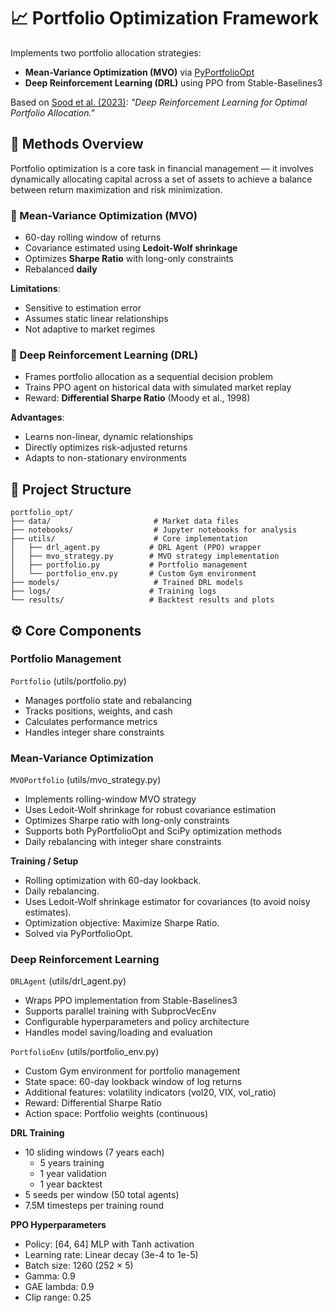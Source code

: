 # 📈 Portfolio Optimization Framework

Implements two portfolio allocation strategies:

- **Mean-Variance Optimization (MVO)** via [PyPortfolioOpt](https://github.com/robertmartin8/PyPortfolioOpt)
- **Deep Reinforcement Learning (DRL)** using PPO from Stable-Baselines3

Based on [Sood et al. (2023)](https://icaps23.icaps-conference.org/papers/finplan/FinPlan23_paper_4.pdf): *"Deep Reinforcement Learning for Optimal Portfolio Allocation."*

## 🧠 Methods Overview

Portfolio optimization is a core task in financial management — it involves dynamically allocating capital across a set of assets to achieve a balance between return maximization and risk minimization.

### 🧮 Mean-Variance Optimization (MVO)

- 60-day rolling window of returns
- Covariance estimated using **Ledoit-Wolf shrinkage**
- Optimizes **Sharpe Ratio** with long-only constraints
- Rebalanced **daily**

**Limitations**:
- Sensitive to estimation error
- Assumes static linear relationships
- Not adaptive to market regimes

### 🚀 Deep Reinforcement Learning (DRL)

- Frames portfolio allocation as a sequential decision problem
- Trains PPO agent on historical data with simulated market replay
- Reward: **Differential Sharpe Ratio** (Moody et al., 1998)

**Advantages**:
- Learns non-linear, dynamic relationships
- Directly optimizes risk-adjusted returns
- Adapts to non-stationary environments

## 📁 Project Structure

```
portfolio_opt/
├── data/                       # Market data files
├── notebooks/                  # Jupyter notebooks for analysis
├── utils/                      # Core implementation
│   ├── drl_agent.py           # DRL Agent (PPO) wrapper
│   ├── mvo_strategy.py        # MVO strategy implementation
│   ├── portfolio.py           # Portfolio management
│   └── portfolio_env.py       # Custom Gym environment
├── models/                     # Trained DRL models
├── logs/                      # Training logs
└── results/                   # Backtest results and plots
```

## ⚙️ Core Components

### Portfolio Management
`Portfolio` (utils/portfolio.py)
- Manages portfolio state and rebalancing
- Tracks positions, weights, and cash
- Calculates performance metrics
- Handles integer share constraints

### Mean-Variance Optimization
`MVOPortfolio` (utils/mvo_strategy.py)
- Implements rolling-window MVO strategy
- Uses Ledoit-Wolf shrinkage for robust covariance estimation
- Optimizes Sharpe ratio with long-only constraints
- Supports both PyPortfolioOpt and SciPy optimization methods
- Daily rebalancing with integer share constraints

**Training / Setup**
*   Rolling optimization with 60-day lookback.
*   Daily rebalancing.
*   Uses Ledoit-Wolf shrinkage estimator for covariances (to avoid noisy estimates).
*   Optimization objective: Maximize Sharpe Ratio.
*   Solved via PyPortfolioOpt.


### Deep Reinforcement Learning
`DRLAgent` (utils/drl_agent.py)
- Wraps PPO implementation from Stable-Baselines3
- Supports parallel training with SubprocVecEnv
- Configurable hyperparameters and policy architecture
- Handles model saving/loading and evaluation

`PortfolioEnv` (utils/portfolio_env.py)
- Custom Gym environment for portfolio management
- State space: 60-day lookback window of log returns
- Additional features: volatility indicators (vol20, VIX, vol_ratio)
- Reward: Differential Sharpe Ratio
- Action space: Portfolio weights (continuous)

**DRL Training**
- 10 sliding windows (7 years each)
  - 5 years training
  - 1 year validation
  - 1 year backtest
- 5 seeds per window (50 total agents)
- 7.5M timesteps per training round

**PPO Hyperparameters**
- Policy: [64, 64] MLP with Tanh activation
- Learning rate: Linear decay (3e-4 to 1e-5)
- Batch size: 1260 (252 × 5)
- Gamma: 0.9
- GAE lambda: 0.9
- Clip range: 0.25